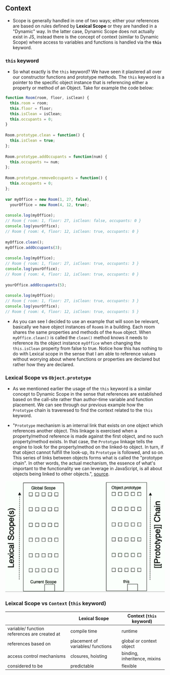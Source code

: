 ## Context

- Scope is generally handled in one of two ways; either your references are based on rules defined by **Lexical Scope** or they are handled in a "Dynamic" way. In the latter case, Dynamic Scope does not actually exist in JS, instead there is the concept of context (similar to Dynamic Scope) where access to variables and functions is handled via the **`this`** keyword.

### `this` keyword

- So what exactly is the `this` keyword? We have seen it plastered all over our constructor functions and prototype methods. The `this` keyword is a pointer to the specific object instance that is referencing either a property or method of an Object. Take for example the code below:

```js
function Room(room, floor, isClean) {
  this.room = room;
  this.floor = floor;
  this.isClean = isClean;
  this.occupants = 0;
}

Room.prototype.clean = function() {
  this.isClean = true;
};

Room.prototype.addOccupants = function(num) {
  this.occupants += num;
};

Room.prototype.removeOccupants = function() {
  this.occupants = 0;
};

var myOffice = new Room(1, 27, false),
  yourOffice = new Room(4, 12, true);

console.log(myOffice);
// Room { room: 1, floor: 27, isClean: false, occupants: 0 }
console.log(yourOffice);
// Room { room: 4, floor: 12, isClean: true, occupants: 0 }

myOffice.clean();
myOffice.addOccupants(3);

console.log(myOffice);
// Room { room: 1, floor: 27, isClean: true, occupants: 3 }
console.log(yourOffice);
// Room { room: 4, floor: 12, isClean: true, occupants: 0 }

yourOffice.addOccupants(5);

console.log(myOffice);
// Room { room: 1, floor: 27, isClean: true, occupants: 3 }
console.log(yourOffice);
// Room { room: 4, floor: 12, isClean: true, occupants: 5 }
```

- As you can see I decided to use an example that will soon be relevant, basically we have object instances of `Room`s in a building. Each room shares the same properties and methods of the `Room` object. When `myOffice.clean()` is called the `clean()` method knows it needs to reference its the object instance `myOffice` when changing the `this.isClean` property from false to true. Notice how this has nothing to do with Lexical scope in the sense that I am able to reference values without worrying about where functions or properties are declared but rather how they are declared.

### Lexical Scope vs `Object.prototype`

- As we mentioned earlier the usage of the `this` keyword is a similar concept to Dynamic Scope in the sense that references are established based on the call-site rather than author-time variable and function placement. We can see through our previous example how the `Prototype` chain is traveresed to find the context related to the `this` keyword.

- "`Prototype` mechanism is an internal link that exists on one object which references another object. This linkage is exercised when a property/method reference is made against the first object, and no such property/method exists. In that case, the `Prototype` linkage tells the engine to look for the property/method on the linked-to object. In turn, if that object cannot fulfill the look-up, its `Prototype` is followed, and so on. This series of links between objects forms what is called the "prototype chain". In other words, the actual mechanism, the essence of what's important to the functionality we can leverage in JavaScript, is all about objects being linked to other objects.", [source](https://github.com/getify/You-Dont-Know-JS/blob/master/this%20%26%20object%20prototypes/ch6.md#chapter-6-behavior-delegation).

![fig2](/Part-2-Context-Objects-Prototypes/images/fig2.png)

### Leixcal Scope vs `Context` (`this` keyword)

|                                              | Lexical Scope                     | Context (`this` keyword)     |
| -------------------------------------------- | --------------------------------- | ---------------------------- |
| variable/ function references are created at | compile time                      | runtime                      |
| references based on                          | placement of variables/ functions | global or context object     |
| access control mechanisms                    | closures, hoisting                | binding, inheritence, mixins |
| considered to be                             | predictable                       | flexible                     |
